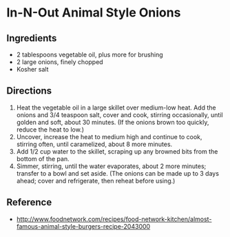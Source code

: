 # In-N-Out Animal Style Onions

## Ingredients
* 2 tablespoons vegetable oil, plus more for brushing
* 2 large onions, finely chopped
* Kosher salt

## Directions
1. Heat the vegetable oil in a large skillet over medium-low heat. Add the onions and 3/4 teaspoon salt, cover and cook, stirring occasionally, until golden and soft, about 30 minutes. (If the onions brown too quickly, reduce the heat to low.) 
2. Uncover, increase the heat to medium high and continue to cook, stirring often, until caramelized, about 8 more minutes. 
3. Add 1/2 cup water to the skillet, scraping up any browned bits from the bottom of the pan. 
4. Simmer, stirring, until the water evaporates, about 2 more minutes; transfer to a bowl and set aside. (The onions can be made up to 3 days ahead; cover and refrigerate, then reheat before using.)

## Reference
* http://www.foodnetwork.com/recipes/food-network-kitchen/almost-famous-animal-style-burgers-recipe-2043000
